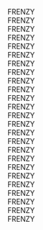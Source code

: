 FRENZY   
FRENZY   
FRENZY   
FRENZY   
FRENZY   
FRENZY   
FRENZY   
FRENZY   
FRENZY   
FRENZY   
FRENZY   
FRENZY   
FRENZY   
FRENZY   
FRENZY   
FRENZY   
FRENZY   
FRENZY   
FRENZY   
FRENZY   
FRENZY   
FRENZY   
FRENZY   
FRENZY   
FRENZY